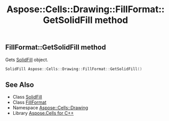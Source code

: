 ﻿---
title: Aspose::Cells::Drawing::FillFormat::GetSolidFill method
linktitle: GetSolidFill
second_title: Aspose.Cells for C++ API Reference
description: 'Aspose::Cells::Drawing::FillFormat::GetSolidFill method. Gets SolidFill object in C++.'
type: docs
weight: 1200
url: /cpp/aspose.cells.drawing/fillformat/getsolidfill/
---
## FillFormat::GetSolidFill method


Gets [SolidFill](../../solidfill/) object.

```cpp
SolidFill Aspose::Cells::Drawing::FillFormat::GetSolidFill()
```

## See Also

* Class [SolidFill](../../solidfill/)
* Class [FillFormat](../)
* Namespace [Aspose::Cells::Drawing](../../)
* Library [Aspose.Cells for C++](../../../)
